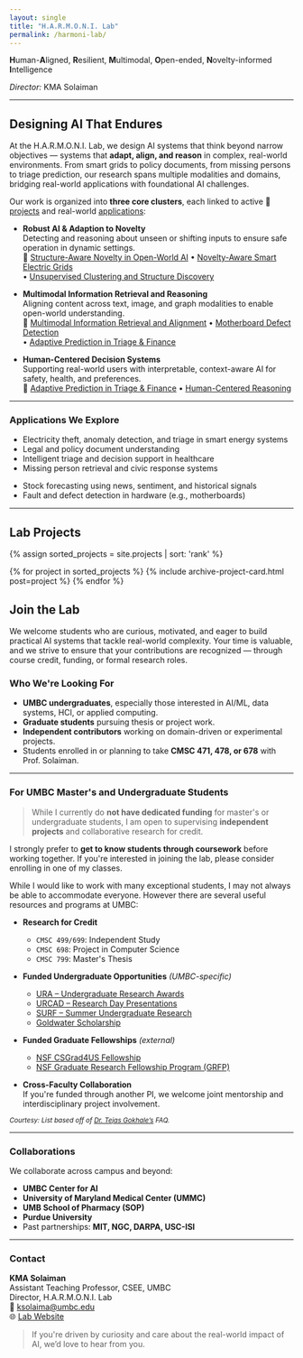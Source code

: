 ```yaml
---
layout: single
title: "H.A.R.M.O.N.I. Lab"
permalink: /harmoni-lab/
---
```


<!-- # H.A.R.M.O.N.I. Lab -->

<!-- ### **Human-Aligned, Resilient, Multimodal, Open-ended, Novelty-Informed Intelligence**   -->
<HUGE><strong>H</strong>uman-<strong>A</strong>ligned, <strong>R</strong>esilient, <strong>M</strong>ultimodal, <strong>O</strong>pen-ended, <strong>N</strong>ovelty-informed <strong>I</strong>ntelligence</HUGE>
 

*Director:* KMA Solaiman

---

## Designing AI That Endures

At the H.A.R.M.O.N.I. Lab, we design AI systems that think beyond narrow objectives — systems that **adapt, align, and reason** in complex, real-world environments. From smart grids to policy documents, from missing persons to triage prediction, our research spans multiple modalities and domains, bridging real-world applications with foundational AI challenges.

Our work is organized into **three core clusters**, each linked to active 📌 [projects](#lab-projects) and real-world [applications](#applications-we-explore):

- **Robust AI & Adaption to Novelty**  
  Detecting and reasoning about unseen or shifting inputs to ensure safe operation in dynamic settings.  
  📌 [Structure-Aware Novelty in Open-World AI](#structure-aware-novelty) • [Novelty-Aware Smart Electric Grids](#smart-electric-grid)  
  • [Unsupervised Clustering and Structure Discovery](#clustering-algos)

- **Multimodal Information Retrieval and Reasoning**  
  Aligning content across text, image, and graph modalities to enable open-world understanding.  
  📌 [Multimodal Information Retrieval and Alignment](#multimodal-information-retrieval) • [Motherboard Defect Detection](#motherboard-defect-detection)  
  • [Adaptive Prediction in Triage & Finance](#triage-and-stock-market)

- **Human-Centered Decision Systems**  
  Supporting real-world users with interpretable, context-aware AI for safety, health, and preferences.  
  📌 [Adaptive Prediction in Triage & Finance](#triage-and-stock-market) • [Human-Centered Reasoning](#human-centered-reasoning)


---

### Applications We Explore

- Electricity theft, anomaly detection, and triage in smart energy systems  
- Legal and policy document understanding  
- Intelligent triage and decision support in healthcare  
- Missing person retrieval and civic response systems  
<!-- - Mental health content support (exploratory)   -->
- Stock forecasting using news, sentiment, and historical signals  
- Fault and defect detection in hardware (e.g., motherboards)

---

## Lab Projects

{% assign sorted_projects = site.projects | sort: 'rank' %}

{% for project in sorted_projects %}
    {% include archive-project-card.html post=project %}
{% endfor %}

<!-- COMMENT: to filter (e.g., by category or tag) -->
<!-- {% for project in site.projects %}
  {% if project.website-separation-category == "c1" %}
    {% include archive-single.html post=project %}
  {% endif %}
{% endfor %} -->


## Join the Lab

We welcome students who are curious, motivated, and eager to build practical AI systems that tackle real-world complexity. Your time is valuable, and we strive to ensure that your contributions are recognized — through course credit, funding, or formal research roles.

### Who We're Looking For
- **UMBC undergraduates**, especially those interested in AI/ML, data systems, HCI, or applied computing.
- **Graduate students** pursuing thesis or project work.
- **Independent contributors** working on domain-driven or experimental projects.
- Students enrolled in or planning to take **CMSC 471, 478, or 678** with Prof. Solaiman.

---
### For UMBC Master's and Undergraduate Students

> While I currently do **not have dedicated funding** for master's or undergraduate students, I am open to supervising **independent projects** and collaborative research for credit.

I strongly prefer to **get to know students through coursework** before working together. If you're interested in joining the lab, please consider enrolling in one of my classes.  

<!-- ### Ways to Join -->

While I would like to work with many exceptional students, I may not always be able to accommodate everyone. However there are several useful resources and programs at UMBC: 

- **Research for Credit**  
  - `CMSC 499/699`: Independent Study  
  - `CMSC 698`: Project in Computer Science  
  - `CMSC 799`: Master's Thesis

- **Funded Undergraduate Opportunities** *(UMBC-specific)*  
  - [URA – Undergraduate Research Awards](https://ur.umbc.edu/ura/)  
  - [URCAD – Research Day Presentations](https://ur.umbc.edu/urcad/)  
  - [SURF – Summer Undergraduate Research](https://ur.umbc.edu/summer-research-opportunities/)  
  - [Goldwater Scholarship](https://goldwater.scholarsapply.org/)  

- **Funded Graduate Fellowships** *(external)*  
  - [NSF CSGrad4US Fellowship](https://www.nsf.gov/careers/graduate/csgrad4us.jsp)  
  - [NSF Graduate Research Fellowship Program (GRFP)](https://www.nsfgrfp.org/)

- **Cross-Faculty Collaboration**  
  If you're funded through another PI, we welcome joint mentorship and interdisciplinary project involvement.

<small>*Courtesy: List based off of [Dr. Tejas Gokhale’s](https://www.tejasgokhale.com/faq.html) FAQ.*</small>

---

### Collaborations
We collaborate across campus and beyond:
- **UMBC Center for AI**
- **University of Maryland Medical Center (UMMC)**
- **UMB School of Pharmacy (SOP)**
- **Purdue University**
- Past partnerships: **MIT, NGC, DARPA, USC-ISI**

---

### Contact

**KMA Solaiman**  
Assistant Teaching Professor, CSEE, UMBC  
Director, H.A.R.M.O.N.I. Lab  
📧 [ksolaima@umbc.edu](mailto:ksolaima@umbc.edu)  
🌐 [Lab Website](https://ksolaiman.github.io/harmoni-lab/)

> If you're driven by curiosity and care about the real-world impact of AI, we’d love to hear from you.
